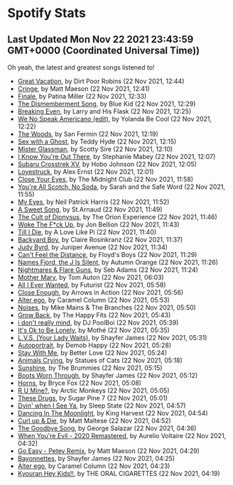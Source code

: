 
# Spotify Stats
## Last Updated Mon Nov 22 2021 23:43:59 GMT+0000 (Coordinated Universal Time))

Oh yeah, the latest and greatest songs listened to!

- [Great Vacation](https://www.last.fm/music/Dirt+Poor+Robins/_/Great+Vacation), by Dirt Poor Robins (22 Nov 2021, 12:44)
- [Cringe](https://www.last.fm/music/Matt+Maeson/_/Cringe), by Matt Maeson (22 Nov 2021, 12:41)
- [Finale](https://www.last.fm/music/Patina+Miller/_/Finale), by Patina Miller (22 Nov 2021, 12:33)
- [The Dismemberment Song](https://www.last.fm/music/Blue+Kid/_/The+Dismemberment+Song), by Blue Kid (22 Nov 2021, 12:29)
- [Breaking Even](https://www.last.fm/music/Larry+and+His+Flask/_/Breaking+Even), by Larry and His Flask (22 Nov 2021, 12:25)
- [We No Speak Americano (edit)](https://www.last.fm/music/Yolanda+Be+Cool/_/We+No+Speak+Americano+(edit)), by Yolanda Be Cool (22 Nov 2021, 12:22)
- [The Woods](https://www.last.fm/music/San+Fermin/_/The+Woods), by San Fermin (22 Nov 2021, 12:19)
- [Sex with a Ghost](https://www.last.fm/music/Teddy+Hyde/_/Sex+with+a+Ghost), by Teddy Hyde (22 Nov 2021, 12:15)
- [Mister Glassman](https://www.last.fm/music/Scotty+Sire/_/Mister+Glassman), by Scotty Sire (22 Nov 2021, 12:10)
- [I Know You're Out There](https://www.last.fm/music/Stephanie+Mabey/_/I+Know+You%27re+Out+There), by Stephanie Mabey (22 Nov 2021, 12:07)
- [Subaru Crosstrek XV](https://www.last.fm/music/Hobo+Johnson/_/Subaru+Crosstrek+XV), by Hobo Johnson (22 Nov 2021, 12:05)
- [Lovestruck](https://www.last.fm/music/Alex+Ernst/_/Lovestruck), by Alex Ernst (22 Nov 2021, 12:01)
- [Close Your Eyes](https://www.last.fm/music/The+Midnight+Club/_/Close+Your+Eyes), by The Midnight Club (22 Nov 2021, 11:58)
- [You're All Scotch, No Soda](https://www.last.fm/music/Sarah+and+the+Safe+Word/_/You%27re+All+Scotch,+No+Soda), by Sarah and the Safe Word (22 Nov 2021, 11:55)
- [My Eyes](https://www.last.fm/music/Neil+Patrick+Harris/_/My+Eyes), by Neil Patrick Harris (22 Nov 2021, 11:52)
- [A Sweet Song](https://www.last.fm/music/St.Arnaud/_/A+Sweet+Song), by St.Arnaud (22 Nov 2021, 11:49)
- [The Cult of Dionysus](https://www.last.fm/music/The+Orion+Experience/_/The+Cult+of+Dionysus), by The Orion Experience (22 Nov 2021, 11:46)
- [Woke The F*ck Up](https://www.last.fm/music/Jon+Bellion/_/Woke+The+F*ck+Up), by Jon Bellion (22 Nov 2021, 11:43)
- [Till I Die](https://www.last.fm/music/A+Love+Like+Pi/_/Till+I+Die), by A Love Like Pi (22 Nov 2021, 11:40)
- [Backyard Boy](https://www.last.fm/music/Claire+Rosinkranz/_/Backyard+Boy), by Claire Rosinkranz (22 Nov 2021, 11:37)
- [Judy Byrd](https://www.last.fm/music/Juniper+Avenue/_/Judy+Byrd), by Juniper Avenue (22 Nov 2021, 11:34)
- [Can't Feel the Distance](https://www.last.fm/music/Floyd%27s+Boys/_/Can%27t+Feel+the+Distance), by Floyd's Boys (22 Nov 2021, 11:29)
- [Names Fjord, the J Is Silent](https://www.last.fm/music/Autumn+Orange/_/Names+Fjord,+the+J+Is+Silent), by Autumn Orange (22 Nov 2021, 11:26)
- [Nightmares & Flare Guns](https://www.last.fm/music/Seb+Adams/_/Nightmares+&+Flare+Guns), by Seb Adams (22 Nov 2021, 11:24)
- [Mother Mary](https://www.last.fm/music/Tom+Auton/_/Mother+Mary), by Tom Auton (22 Nov 2021, 06:03)
- [All I Ever Wanted](https://www.last.fm/music/Futurist/_/All+I+Ever+Wanted), by Futurist (22 Nov 2021, 05:58)
- [Close Enough](https://www.last.fm/music/Arrows+in+Action/_/Close+Enough), by Arrows in Action (22 Nov 2021, 05:56)
- [Alter ego](https://www.last.fm/music/Caramel+Column/_/Alter+ego), by Caramel Column (22 Nov 2021, 05:53)
- [Noises](https://www.last.fm/music/Mike+Mains+&+The+Branches/_/Noises), by Mike Mains & The Branches (22 Nov 2021, 05:50)
- [Grow Back](https://www.last.fm/music/The+Happy+Fits/_/Grow+Back), by The Happy Fits (22 Nov 2021, 05:43)
- [i don't really mind](https://www.last.fm/music/DJ+PoolBoi/_/i+don%27t+really+mind), by DJ PoolBoi (22 Nov 2021, 05:39)
- [It's Ok to Be Lonely](https://www.last.fm/music/Moth%C3%A9/_/It%27s+Ok+to+Be+Lonely), by Mothé (22 Nov 2021, 05:35)
- [L.V.S. (Your Lady Waits)](https://www.last.fm/music/Shayfer+James/_/L.V.S.+(Your+Lady+Waits)), by Shayfer James (22 Nov 2021, 05:31)
- [Autoportrait](https://www.last.fm/music/Demob+Happy/_/Autoportrait), by Demob Happy (22 Nov 2021, 05:28)
- [Stay With Me](https://www.last.fm/music/Better+Love/_/Stay+With+Me), by Better Love (22 Nov 2021, 05:24)
- [Animals Crying](https://www.last.fm/music/Statues+of+Cats/_/Animals+Crying), by Statues of Cats (22 Nov 2021, 05:18)
- [Sunshine](https://www.last.fm/music/The+Brummies/_/Sunshine), by The Brummies (22 Nov 2021, 05:15)
- [Boots Worn Through](https://www.last.fm/music/Shayfer+James/_/Boots+Worn+Through), by Shayfer James (22 Nov 2021, 05:12)
- [Horns](https://www.last.fm/music/Bryce+Fox/_/Horns), by Bryce Fox (22 Nov 2021, 05:08)
- [R U Mine?](https://www.last.fm/music/Arctic+Monkeys/_/R+U+Mine%3F), by Arctic Monkeys (22 Nov 2021, 05:05)
- [These Drugs](https://www.last.fm/music/Sugar+Pine+7/_/These+Drugs), by Sugar Pine 7 (22 Nov 2021, 05:01)
- [Dyin' when I See Ya](https://www.last.fm/music/Sleep+State/_/Dyin%27+when+I+See+Ya), by Sleep State (22 Nov 2021, 04:57)
- [Dancing In The Moonlight](https://www.last.fm/music/King+Harvest/_/Dancing+In+The+Moonlight), by King Harvest (22 Nov 2021, 04:54)
- [Curl up & Die](https://www.last.fm/music/Matt+Maltese/_/Curl+up+&+Die), by Matt Maltese (22 Nov 2021, 04:52)
- [The Goodbye Song](https://www.last.fm/music/George+Salazar/_/The+Goodbye+Song), by George Salazar (22 Nov 2021, 04:36)
- [When You're Evil - 2020 Remastered](https://www.last.fm/music/Aurelio+Voltaire/_/When+You%27re+Evil+-+2020+Remastered), by Aurelio Voltaire (22 Nov 2021, 04:32)
- [Go Easy - Petey Remix](https://www.last.fm/music/Matt+Maeson/_/Go+Easy+-+Petey+Remix), by Matt Maeson (22 Nov 2021, 04:29)
- [Bayonnettes](https://www.last.fm/music/Shayfer+James/_/Bayonnettes), by Shayfer James (22 Nov 2021, 04:25)
- [Alter ego](https://www.last.fm/music/Caramel+Column/_/Alter+ego), by Caramel Column (22 Nov 2021, 04:23)
- [Kyouran Hey Kids!!](https://www.last.fm/music/THE+ORAL+CIGARETTES/_/Kyouran+Hey+Kids!!), by THE ORAL CIGARETTES (22 Nov 2021, 04:19)
